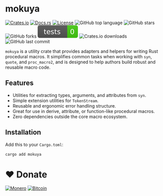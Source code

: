 # mokuya

[![Crates.io](https://img.shields.io/crates/v/mokuya.svg)](https://crates.io/crates/mokuya)
[![Docs.rs](https://docs.rs/mokuya/badge.svg)](https://docs.rs/mokuya)
[![License](https://img.shields.io/crates/l/mokuya.svg)](https://github.com/pas2rust/mokuya/blob/main/LICENSE)
![GitHub top language](https://img.shields.io/github/languages/top/pas2rust/mokuya?color=orange&logo=rust&style=flat&logoColor=white)
![GitHub stars](https://img.shields.io/github/stars/pas2rust/mokuya?color=success&style=flat&logo=github)
![GitHub forks](https://img.shields.io/github/forks/pas2rust/mokuya?color=orange&logo=Furry%20Network&style=flat&logoColor=white)
![Tests](https://raw.githubusercontent.com/pas2rust/badges/main/mokuya-tests.svg)
![Crates.io downloads](https://img.shields.io/crates/d/mokuya.svg)
![GitHub last commit](https://img.shields.io/github/last-commit/pas2rust/mokuya?color=ff69b4&label=update&logo=git&style=flat&logoColor=white)


`mokuya` is a utility crate that provides adapters and helpers for writing Rust procedural macros. It simplifies common tasks when working with `syn`, `quote`, and `proc_macro2`, and is designed to help authors build robust and reusable macro code.

## Features

- Utilities for extracting types, arguments, and attributes from `syn`.
- Simple extension utilities for `TokenStream`.
- Reusable and ergonomic error handling structure.
- Great for use in derive, attribute, or function-like procedural macros.
- Zero dependencies outside the core macro ecosystem.

## Installation

Add this to your `Cargo.toml`:

```bash
cargo add mokuya
```

# ❤️ Donate

[![Monero](https://img.shields.io/badge/88NKLkhZf1nTVpaSU6vwG6dwBwb9tFVSM8Lpj3YqdL1PMt8Gm7opV7aUnMYBaAC9Y6a4kfDc3fLGoMVqeSJKNphyLpLdEvC-FF6600?style=flat&logo=monero&logoColor=white)](https://github.com/pas2rust/pas2rust/blob/main/pas-monero-donate.png)
[![Bitcoin](https://img.shields.io/badge/bc1qnlayyh84e9u5pd4m9g9sf4c5zdzswvkmudmdu5-EAB300?style=flat&logo=bitcoin&logoColor=white)](https://github.com/pas2rust/pas2rust/blob/main/pas-bitcoin-donate.png)